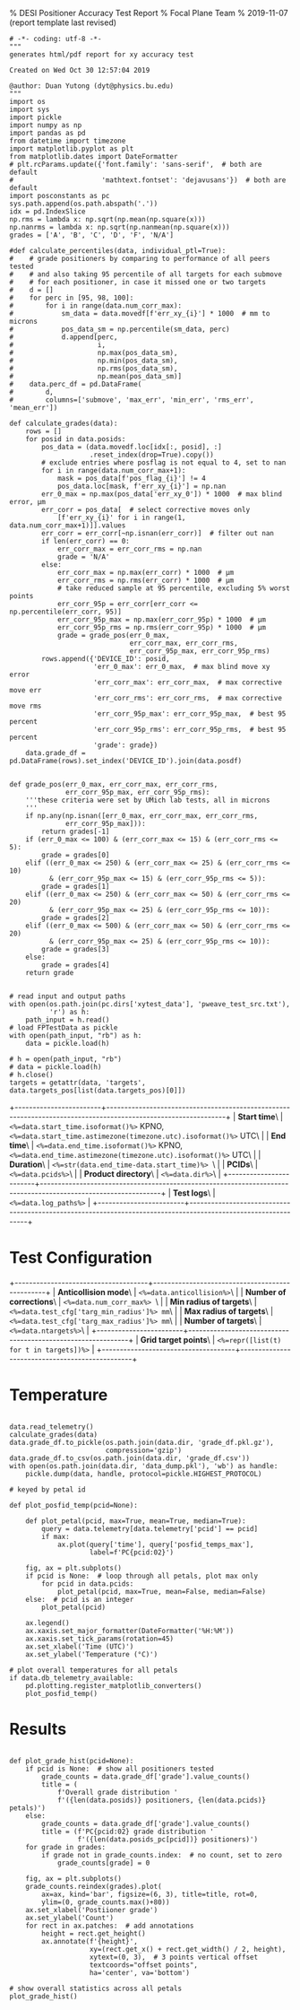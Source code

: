 % DESI Positioner Accuracy Test Report
% Focal Plane Team
% 2019-11-07 (report template last revised)

```python, echo=False, results='hidden'
# -*- coding: utf-8 -*-
"""
generates html/pdf report for xy accuracy test

Created on Wed Oct 30 12:57:04 2019

@author: Duan Yutong (dyt@physics.bu.edu)
"""
import os
import sys
import pickle
import numpy as np
import pandas as pd
from datetime import timezone
import matplotlib.pyplot as plt
from matplotlib.dates import DateFormatter
# plt.rcParams.update({'font.family': 'sans-serif',  # both are default
#                      'mathtext.fontset': 'dejavusans'})  # both are default
import posconstants as pc
sys.path.append(os.path.abspath('.'))
idx = pd.IndexSlice
np.rms = lambda x: np.sqrt(np.mean(np.square(x)))
np.nanrms = lambda x: np.sqrt(np.nanmean(np.square(x)))
grades = ['A', 'B', 'C', 'D', 'F', 'N/A']

#def calculate_percentiles(data, individual_ptl=True):
#    # grade positioners by comparing to performance of all peers tested
#    # and also taking 95 percentile of all targets for each submove
#    # for each positioner, in case it missed one or two targets
#    d = []
#    for perc in [95, 98, 100]:
#        for i in range(data.num_corr_max):
#            sm_data = data.movedf[f'err_xy_{i}'] * 1000  # mm to microns
#            pos_data_sm = np.percentile(sm_data, perc)
#            d.append[perc,
#                     i,
#                     np.max(pos_data_sm),
#                     np.min(pos_data_sm),
#                     np.rms(pos_data_sm),
#                     np.mean(pos_data_sm)]
#    data.perc_df = pd.DataFrame(
#        d,
#        columns=['submove', 'max_err', 'min_err', 'rms_err', 'mean_err'])

def calculate_grades(data):
    rows = []
    for posid in data.posids:
        pos_data = (data.movedf.loc[idx[:, posid], :]
                    .reset_index(drop=True).copy())
        # exclude entries where posflag is not equal to 4, set to nan
        for i in range(data.num_corr_max+1):
            mask = pos_data[f'pos_flag_{i}'] != 4
            pos_data.loc[mask, f'err_xy_{i}'] = np.nan
        err_0_max = np.max(pos_data['err_xy_0']) * 1000  # max blind error, μm
        err_corr = pos_data[  # select corrective moves only
            [f'err_xy_{i}' for i in range(1, data.num_corr_max+1)]].values
        err_corr = err_corr[~np.isnan(err_corr)]  # filter out nan
        if len(err_corr) == 0:
            err_corr_max = err_corr_rms = np.nan
            grade = 'N/A'
        else:
            err_corr_max = np.max(err_corr) * 1000  # μm
            err_corr_rms = np.rms(err_corr) * 1000  # μm
            # take reduced sample at 95 percentile, excluding 5% worst points
            err_corr_95p = err_corr[err_corr <= np.percentile(err_corr, 95)]
            err_corr_95p_max = np.max(err_corr_95p) * 1000  # μm
            err_corr_95p_rms = np.rms(err_corr_95p) * 1000  # μm
            grade = grade_pos(err_0_max,
                              err_corr_max, err_corr_rms,
                              err_corr_95p_max, err_corr_95p_rms)
        rows.append({'DEVICE_ID': posid,
                     'err_0_max': err_0_max,  # max blind move xy error
                     'err_corr_max': err_corr_max,  # max corrective move err
                     'err_corr_rms': err_corr_rms,  # max corrective move rms
                     'err_corr_95p_max': err_corr_95p_max,  # best 95 percent
                     'err_corr_95p_rms': err_corr_95p_rms,  # best 95 percent
                     'grade': grade})
    data.grade_df = pd.DataFrame(rows).set_index('DEVICE_ID').join(data.posdf)


def grade_pos(err_0_max, err_corr_max, err_corr_rms,
              err_corr_95p_max, err_corr_95p_rms):
    '''these criteria were set by UMich lab tests, all in microns
    '''
    if np.any(np.isnan([err_0_max, err_corr_max, err_corr_rms,
              err_corr_95p_max])):
        return grades[-1]
    if (err_0_max <= 100) & (err_corr_max <= 15) & (err_corr_rms <= 5):
        grade = grades[0]
    elif ((err_0_max <= 250) & (err_corr_max <= 25) & (err_corr_rms <= 10)
          & (err_corr_95p_max <= 15) & (err_corr_95p_rms <= 5)):
        grade = grades[1]
    elif ((err_0_max <= 250) & (err_corr_max <= 50) & (err_corr_rms <= 20)
          & (err_corr_95p_max <= 25) & (err_corr_95p_rms <= 10)):
        grade = grades[2]
    elif ((err_0_max <= 500) & (err_corr_max <= 50) & (err_corr_rms <= 20)
          & (err_corr_95p_max <= 25) & (err_corr_95p_rms <= 10)):
        grade = grades[3]
    else:
        grade = grades[4]
    return grade


# read input and output paths
with open(os.path.join(pc.dirs['xytest_data'], 'pweave_test_src.txt'),
          'r') as h:
    path_input = h.read()
# load FPTestData as pickle
with open(path_input, "rb") as h:
    data = pickle.load(h)

# h = open(path_input, "rb")
# data = pickle.load(h)
# h.close()
targets = getattr(data, 'targets', data.targets_pos[list(data.targets_pos)[0]])

```

+------------------------+---------------------------------------------------------------------------------------------------------------+
| **Start time**\        | ``<%=data.start_time.isoformat()%>`` KPNO, ``<%=data.start_time.astimezone(timezone.utc).isoformat()%>`` UTC\ |
| **End time**\          | ``<%=data.end_time.isoformat()%>`` KPNO, ``<%=data.end_time.astimezone(timezone.utc).isoformat()%>`` UTC\     |
| **Duration**\          | ``<%=str(data.end_time-data.start_time)%> ``\                                                                 |
| **PCIDs**\             | ``<%=data.pcids%>``\                                                                                         |
| **Product directory**\ | ``<%=data.dir%>``\                                                                                            |
+------------------------+---------------------------------------------------------------------------------------------------------------+
| **Test logs**\         | ``<%=data.log_paths%>``                                                                                       |
+------------------------+---------------------------------------------------------------------------------------------------------------+

# Test Configuration

+-------------------------------------+------------------------------------------------+
| **Anticollision mode**\             | ``<%=data.anticollision%>``\                   |
| **Number of corrections**\          | ``<%=data.num_corr_max%> ``\                   |
| **Min radius of targets**\          | ``<%=data.test_cfg['targ_min_radius']%> mm``\  |
| **Max radius of targets**\          | ``<%=data.test_cfg['targ_max_radius']%> mm``\  |
| **Number of targets**\              | ``<%=data.ntargets%>``\                        |
+------------------------+-------------------------------------------------------------+
| **Grid target points**\             | ``<%=repr([list(t) for t in targets])%>`` |
+-------------------------------------+------------------------------------------------+

# Temperature

```python, echo=False, results='raw'

data.read_telemetry()
calculate_grades(data)
data.grade_df.to_pickle(os.path.join(data.dir, 'grade_df.pkl.gz'),
                        compression='gzip')
data.grade_df.to_csv(os.path.join(data.dir, 'grade_df.csv'))
with open(os.path.join(data.dir, 'data_dump.pkl'), 'wb') as handle:
    pickle.dump(data, handle, protocol=pickle.HIGHEST_PROTOCOL)
    
# keyed by petal id

def plot_posfid_temp(pcid=None):

    def plot_petal(pcid, max=True, mean=True, median=True):
        query = data.telemetry[data.telemetry['pcid'] == pcid]
        if max:
            ax.plot(query['time'], query['posfid_temps_max'],
                    label=f'PC{pcid:02}')
            
    fig, ax = plt.subplots()
    if pcid is None:  # loop through all petals, plot max only
        for pcid in data.pcids:
            plot_petal(pcid, max=True, mean=False, median=False)
    else:  # pcid is an integer
        plot_petal(pcid)
    
    ax.legend()
    ax.xaxis.set_major_formatter(DateFormatter('%H:%M'))
    ax.xaxis.set_tick_params(rotation=45)
    ax.set_xlabel('Time (UTC)')
    ax.set_ylabel('Temperature (°C)')

# plot overall temperatures for all petals
if data.db_telemetry_available:
    pd.plotting.register_matplotlib_converters()
    plot_posfid_temp()
```

# Results

```python, echo=False

def plot_grade_hist(pcid=None):
    if pcid is None:  # show all positioners tested
        grade_counts = data.grade_df['grade'].value_counts()
        title = (
            f'Overall grade distribution '
            f'({len(data.posids)} positioners, {len(data.pcids)} petals)')
    else:
        grade_counts = data.grade_df['grade'].value_counts()
        title = (f'PC{pcid:02} grade distribution '
                 f'({len(data.posids_pc[pcid])} positioners)')
    for grade in grades:
        if grade not in grade_counts.index:  # no count, set to zero
            grade_counts[grade] = 0
    
    fig, ax = plt.subplots()
    grade_counts.reindex(grades).plot(
        ax=ax, kind='bar', figsize=(6, 3), title=title, rot=0,
        ylim=(0, grade_counts.max()+80))
    ax.set_xlabel('Postiioner grade')
    ax.set_ylabel('Count')
    for rect in ax.patches:  # add annotations
        height = rect.get_height()
        ax.annotate(f'{height}',
                    xy=(rect.get_x() + rect.get_width() / 2, height),
                    xytext=(0, 3),  # 3 points vertical offset
                    textcoords="offset points",
                    ha='center', va='bottom')

# show overall statistics across all petals
plot_grade_hist()

```
